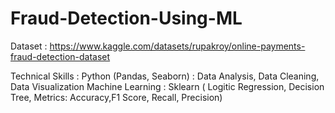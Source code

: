 # Fraud-Detection-Using-ML

Dataset : https://www.kaggle.com/datasets/rupakroy/online-payments-fraud-detection-dataset

Technical Skills :
Python (Pandas, Seaborn) : Data Analysis, Data Cleaning, Data Visualization
Machine Learning : Sklearn ( Logitic Regression, Decision Tree, Metrics: Accuracy,F1 Score, Recall, Precision)
